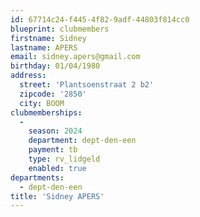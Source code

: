 ```yaml
---
id: 67714c24-f445-4f82-9adf-44803f814cc0
blueprint: clubmembers
firstname: Sidney
lastname: APERS
email: sidney.apers@gmail.com
birthday: 01/04/1980
address:
  street: 'Plantsoenstraat 2 b2'
  zipcode: '2850'
  city: BOOM
clubmemberships:
  -
    season: 2024
    department: dept-den-een
    payment: tb
    type: rv_lidgeld
    enabled: true
departments:
  - dept-den-een
title: 'Sidney APERS'
---
```

